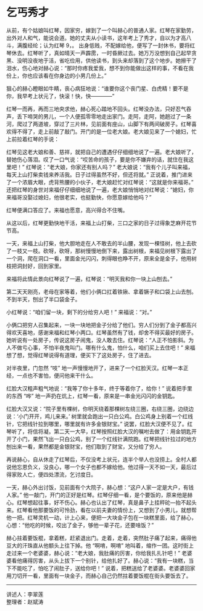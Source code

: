 # 乞丐秀才

从前，有个姑娘叫红琴，因家穷，嫁到了一个叫赫心的普通人家。红琴在家勤劳，出外对人和气，能说会道。她的丈夫从小读书，这年考上了秀才，自以为才高八斗，满腹经纶；认为红琴 9，。
出身低贱，不配嫁给他，便写了一封休书，要将红琴休去。红琴听了，真如晴天一声霹雳，一时昏厥过去。她万万没想到自己起早贪黑、没明没夜地于活，省吃俭用，供他读书，到头来却落到了这个地步。她擦干了泪水，伤心地对赫心说：“那时你疼我爱我，想不到你能做出这样的事，不看在我份上，你也应该看在你身边的小男几份上。”

狠心的赫心瞪眼如牛睛，丧心病狂地说：“谁要你这个丧门星、白虎精！要不是你，我早考上状元了，快滚！快，快————”

红琴一而再，再而三地央求他，赫心死心踏地不回头。红琴没办法，只好忍气吞声，丢下啼哭的男儿，一个人便孤零零地走出家门。走阿，走阿，她趟过了一条河，爬过了两道坡，穿过了三片林，见前面有座山，山脚下有两间破房子。红琴喜欢得不得了，走上前敲了敲门。开门的是一位老大娘。老大娘见来了一个媳妇，忙上前拉着红琴的手说：

红琴见这老大娘和善、慈祥，就把自己的遭遇仔仔细细地说了一遍。老大娘听了，替她伤心落泪。叹了一口气说：“哎苦命的孩子，要是你不嫌弃的话，就住在我这里吧！” 红琴说：“老大娘，你家还有别人吗？” 老大娘说：“我有个儿子叫来福，每天上山打柴卖钱来养活我。日子过得虽然不好，但还将就。” 正说着，推门进来了一个浓眉大眼，虎背熊腰的小伙子，老大娘赶忙对红琴说：“这就是你来福哥。” 还把红琴的身世对来福仔仔细细地说了一遍，老大娘悄悄地对红琴说：“媳妇，你来福哥没娶过媳妇，他很老实，也挺勤快，你愿意嫁给他吗？”

红琴便满口答应了。来福也愿意，高兴得合不住嘴。

从这以后，红琴更勤快地干活，来福上山打柴，三口之家的日子过得象芝麻开花节节高。

一天，来福上山打柴，他大胆地走在人不敢去的半山腰，发现一棵怪树，他上去砍了一枝又一枝。砍呀，砍呀，那树慢慢地倒下来，露出树根，来福见树根下露出了一个洞，爬在洞口一看，里面金光闪闪，刺得眼也睁不开，原来全是金子，他用树枝把洞封好，回到家里。

来福将此情此景向红琴说了一遍，红琴说：“明天我和你一块上山刨去。”

第二天天刚亮，老母在家等着，他们小俩口扛着铁锹、拿着镢子和口袋上山去刨。不到半天，刨出了半口袋金子。

小红琴说：“咱们留一块，剩下的分给穷人吧！” 来福说：“对。”

小俩口把穷人召集起来，一块一块地把金子分给了他们。穷人们分到了金子都高兴得欢天喜地，感谢来福和红琴小两口。红琴虽然有了钱，却舍不得买最好的房子。她听说有一处房子，传说这房子闹鬼，没人敢去住。红琴说：“人正不怕影斜。为人不做亏心事，不怕半夜鬼叫门。哪有什么鬼，怕什么，咱们买上去住吧！” 来福想了想，觉得红琴说得有道理，便买下了这处房子，住了进去。

对半夜里，门忽然 “吱” 地一声慢慢地开了，进来了一个红脸天汉。红琴一本正经，一点也不害怕，便问他来干什么。

红脸大汉粗声粗气地说：“我等了你十多年，终于等着你了，给你！” 说着把手里的东西 “哗” 地一声扔在炕上，红琴一看，原来是一串金光闪闪的金钥匙。

红脸大汉又说：“院子里有棵树，你明天绕着那棵树左绕三圈，右绕三圈，边绕边说：‘小门开开，鸡儿来来。’ 树里就会跑出一只白公鸡。白公鸡身上别着一个红线针，它把线针拉到哪里，哪里就有许多金银财宝。” 说罢，红脸大汉便不见了。红琴听了，将信将凝。第二天一大早，红琴按照红脸大汉的嘱咐去做了：用金钥匙开开了小门，果然飞出一只白公鸡，别了一个红线针满院跑。红琴把线针拉过的地方刨出来一看，果然都是金银财宝，他们取到了财宝，又分给了穷人。

再说赫心，自从休走了红琴后，不仅没考上状元，连半个举人也没捞上。全村人都说他忘恩负义，没良心，哪一个女子也都不嫁给他。他过得一天不如一天，最后过得家败人亡，便四处漂流，乞讨度日。

一天，赫心外出讨饭，见前面有个大院子，赫心想：“这户人家一定是大户，有钱人家。” 他一敲门，开门的正好是红琴。红琴仔细一看，是个要饭的，原来他是赫心。红琴想起往事，好不伤心。赫心也认出了红琴，真是鼻子上挂秤砣—抬不起头来。红琴看他那要饭的可怜劲，看在以前夫妻的情份上，又想到了小男儿，就想帮他一把。红琴灵机一动，计上心来，便把一大块金子包在一块糕里面，给了赫心，心想：“他吃的时候，咬出了金子，够他一辈子花，还要啥饭？”

赫心拄着要饭棍，拿着糕，赶紧退出门。走着，走着，突然肚子痛了起来，痛得他豆大的汗珠直从他额头上往下掉。他 “啊唷，啊唷” 地叫着，缩作一团。这时街上走过来一个老婆婆，赫心说：“老大娘，我肚痛的厉害，你给我扎扎针吧！” 老婆婆看他痛得厉害，从头上拔下一个别针，给他扎好了。赫心说：“我有一块糕，当下不能吃了，怕吃了闹肚子，送给你吧！” 说着，把糕送给了老婆婆。老婆婆回家用刀切开一看，里面有一块金子，而赫心自己仍然拄着要饭棍在街头要饭去了。

---

讲述人：李翠莲  
整理者：赵斌涛



